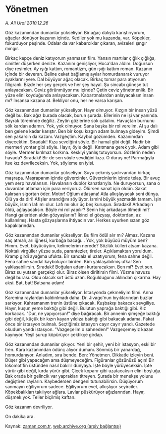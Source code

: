 # Yönetmen

*A. Ali Ural 2010.12.26*

<td class="columnist-detail">
<p>Göz kazanımdan dumanlar yükseliyor. Bir ağaç dalıyla karıştırıyorum, ağaçlar dönüyor kazanın içinde. Kediler yok mu kazanda, var. Köpekler, fokurduyor peşinde. Odalar da var kabarcıklar çıkaran, avizeleri şıngır mıngır.</p>
<p>
<div id="haberMetinDiv">
<p>Birkaç kepçe deniz katıyorum yanmasın film. Yansın martılar çığlık çığlığa, simitler düşerken denize. Kazanım genişliyor, Hoca'dan aldım. Doğursun diye resimler. Ay ışığı kattım, romantizm, gün ışığı kattım roman. Kazanın içinde bir deveran. Beline ceket bağlamış ayılar homurdanarak vuruyor ayaklarını yere. Dal büyüyor ağaç olacak. Birkaç tomar para atıyorum filigranlı. Bizde her şey gerçek ve her şey hayal. Şu sincabı güneşe tut anlayacaksın. Ceviz görünmüyor mu içinde? Çetin ceviz yönetmenlik. Bir yüze elini koyduğunda anlayacaksın. Kabartmalardan anlayacaksın insan mı? İnsansa kazana at. Bekliyor onu, her ne varsa karışan.
<p>Göz kazanımdan dumanlar yükseliyor. Hayır olmuyor. Kızgın bir insan yüzü değil bu. Bak ağız burada olacak, burun şurada. Ellerinin ne işi var yanında. Bayrak töreninde değiliz. Zeytin gözlerine sok çatalını. Havuçtan burnunu sök kardan adamın. Yok, yok olmuyor. Sana başka bir rol verelim. Al şu dalı ben gelene kadar karıştır. Ben bir koşu kızgın adam bulmaya gideyim. Şimdi sen yakarsın da kazanı. Vazgeçtim. Kaybol gözümden. Kazanımdan diyecektim. Sıradaki! Kıza sevdiğini söyle. Bir hamal gibi değil. Nadir bir mermeri yontar gibi söyle. Hayır, öyle değil. Kırıtmana gerek yok. Adam gibi söyle. Mermer kırılmaz korkma. Keskiyi yanlış tutuyorsun. Gözlerin neden havada? Sıradaki! Bir de sen söyle sevdiğini kıza. O duruş ne! Parmağıyla itse kız devrileceksin. Yok, söyleme en iyisi.
<p>Göz kazanımdan dumanlar yükseliyor. Suyu çekmiş şadırvandan birkaç maşrapa. Maşrapanın içinde güvercinler. Güvercinlerin içinde telaş. Bir avuç yem serp havalansın. Havalansın dublör kanatlarıyla. Ne duruyorsun, sana o duvardan atlaman için para veriyoruz. Ölürsen sanat için öldün. Sakat kalırsan sigortan öder. Motor! Oğlum atlasana! Atla alkışlayacak seni dünya. Ölü ya da diri! Afişler arandığını söylüyor. İsmini büyük yazmadık tamam. İşin büyük, ismin lafı mı olur. Lafı mı olur üç beş kuruşun. Sıradaki! Arkadaşın öldü, ağlayacaksın. Böyle mi rol yapılır? Senin hiç arkadaşın ölmedi mi? Hangi galeriden aldın gözyaşlarını? İkinci el gözyaşı, doktordan, az kullanılmış. Hasta gözyaşlarına ihtiyacın var. Herkes uyurken sızan göz kapaklarından.
<p>Göz kazanımdan dumanlar yükseliyor. Bu film ödül alır mı? Almaz. Kazana saç atmalı, arı iğnesi, kurbağa bacağı... Yok, yok büyücü müyüm ben? Hımm. Evet, büyücüyüm, kelimelerim nerede? Sözlük külleri atsam kazana. Noktalı virgüller yüzse suda, parantezler, tireler. Açıklamaktan yoruldum. Kramp girdi ayağıma ufukta. Bir sandala el uzatıyorum, fena sahne değil. Fena sahne sandal kayboluyor birden. Kim yaklaşabilmiş ufka! Sen yaklaşabilirsin. Sıradaki! Boğulan adamı kurtaracaksın. Ben mi? Evet sen. Biraz su yutsan gerçekçi olur. Biraz ölsen diriltirsin filmi. Yüzme havuzu değil burası. Oldu olacak sırt üstü uzan. Boğulduğunu aklından çıkarma. Hay aksi. Bat, bat! Batsana adam!
<p>Göz kazanımdan dumanlar yükseliyor. İstasyonda çekmeliyim filmi. Anna Karenina raylardan kaldırılmadı daha. Dr. Jivago'nun bıyıklarından buzlar sarkıyor. Kahramanım trenin üstüne çıkacak. Kuşbakışı bakacak sevgiliye. Hayır, kuşun yeme baktığı gibi değil. Bulutun yaprağa baktığı gibi. Kız korkacak. "Dur, ne yapıyorsun!" diye bağıracak. Bir annenin şimşeğe baktığı gibi değil, küçük bir kızın kayan yıldıza baktığı gibi bakacak adama. Fakat önce bir istasyon bulmalı. Seçtiğimiz istasyon cayır cayır yandı. Gazetede okudum yandı istasyon. "Vazgeçelim o sahneden!" Vazgeçemeyiz kazan kaynıyor. Yeşil şurup köpürüyor çektikçe girdap.
<p>Göz kazanımdan dumanlar çıkıyor. Yeni bir şehir, yeni bir istasyon, eski bir tren. Kara kazanımdan ödünç alıyor dumanı. Sönmüş bir yanardağ, homurdanıyor. Anladım, sıra bende. Ben: Yönetmen. Dikkatle izleyin beni. Düşer gibi yapacağım ama düşmeyeceğim. Figüranlar gözünüzü açın! Bir lokomotifin üstünden nasıl bakılır dünyaya. İşte böyle yürüyeceksin. İpte yürür gibi değil, kırda yürür gibi. Çiçek koparır gibi uzatacaksın elini boşluğa. Bak orada bir gelincik var yaprakları titreyen. Şurada bir menekşe yolunu değiştiren rayların. Kaybedersen dengeni tutunabilirsin. Düşüyorum sanmayın eğiliyorum sadece. Eğiliyorum evet, alkışlıyor seyirciler. Köpekbalıkları takılıyor ağlara. Lavlar püskürüyor ağızlarından. Hayır, düşmek yok. Teller biçilmiş kaftan.
<p>Göz kazanım devriliyor.
<p>On dakika ara. </p></p></p></p></p></p></p></p></div>
</p>
<a href="http://web.archive.org/web/20110101030412/mailto:a.ural@zaman.com.tr">
</a></td>

Kaynak: [zaman.com.tr](http://zaman.com.tr/yazar.do?yazino=1070108), [web.archive.org (arşiv bağlantısı)](http://web.archive.org/web/20110101030412/http://www.zaman.com.tr:80/yazar.do?yazino=1070108)
